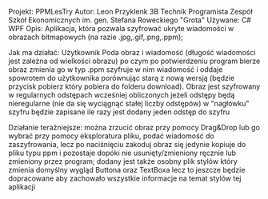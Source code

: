 Projekt: PPMLesTry
Autor: Leon Przyklenk 3B Technik Programista Zespół Szkół Ekonomicznych im. gen. Stefana Roweckiego "Grota"
Używane: C# WPF
Opis: Aplikacja, która pozwala szyfrować ukryte wiadomości w obrazach bitmapowych (na razie .jpg,.gif,.png,.ppm);

Jak ma działać: Użytkownik Poda obraz i wiadomość (długość wiadomości jest zależna od wielkości obrazu) po czym po potwierdzeniu program bierze obraz zmienia go w typ .ppm szyfruje w nim wiadomość i oddaje spowrotem do użytkownika porównując starą z nową wersją (będzie przycisk pobierz który pobiera do folderu download). Obraz jest szyfrowany w regularnych odstępach wcześniej obliczonych jeżeli odstępy będą nieregularne (nie da się wyciągnąć stałej liczby odstępów) w "nagłówku" szyfru będzie zapisane ile razy jest dodany jeden odstęp do szyfru

Działanie teraźniejsze: można zrzucić obraz przy pomocy Drag&Drop lub go wybrać przy pomocy eksploratura pliku, podać wiadomość do zaszyfrowania, lecz po naciśnięciu zakoduj obraz się jedynie kopiuje do pliku typu ppm i pozostaje dopóki nie usunięty/zmieniony ręcznie lub zmieniony przez program; dodany jest także osobny plik stylów który zmienia domyślny wygląd Buttona oraz TextBoxa lecz to jeszcze będzie dopracowane aby zachowało wszystkie informacje na temat stylów tej aplikacji